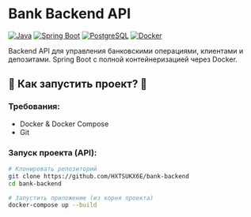 # Bank Backend API

[![Java](https://img.shields.io/badge/Java-17-orange.svg)](https://java.com)
[![Spring Boot](https://img.shields.io/badge/Spring%20Boot-3.2-brightgreen.svg)](https://spring.io)
[![PostgreSQL](https://img.shields.io/badge/PostgreSQL-17-blue.svg)](https://postgresql.org)
[![Docker](https://img.shields.io/badge/Docker-Ready-2496ED.svg)](https://docker.com)

Backend API для управления банковскими операциями, клиентами и депозитами. Spring Boot с полной контейнеризацией через Docker.

## 🚀 Как запустить проект? 🚀

### Требования:
- Docker & Docker Compose
- Git

### Запуск проекта (API):
```bash
# Клонировать репозиторий
git clone https://github.com/HXTSUKX6E/bank-backend
cd bank-backend

# Запустить приложение (из корня проекта)
docker-compose up --build